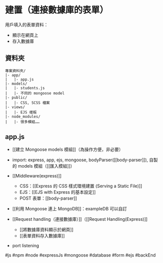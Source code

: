 # 建置（連接數據庫的表單）
用戶填入的表單資料：
- 顯示在網頁上
- 存入數據庫

## 資料夾
```
專案資料夾/
|- app/				
|	|- app.js
|- models/				
|	|- students.js
|	|- 不同的 mongoose model
|- public/				
|	|- CSS, SCSS 檔案
|- views/				
|	|- EJS 樣板
|- node_modules/				
|	|- 很多模組……
```

## app.js
- [[建立 Mongoose models 模組]]（為操作方便，非必要）
- import: express, app, ejs, mongoose, bodyParser([[body-parser]]), 自製的 models 模組（[[匯入模組]]）
- [[Middleware(express)]]
	- CSS：[[Express 的 CSS 樣式環境建置 (Serving a Static File)]]
	- EJS：[[EJS with Express 的基本設定]]
	- POST 表單：[[body-parser]]
- [[利用 Mongoose 連上 MongoDB]]：exampleDB 可以自訂
- [[Request handling（連接數據庫）]]（[[Request Handling(Express)]]
	- [[將數據庫資料顯示於網頁]]
	- [[表單資料存入數據庫]]

- port listening




#js #npm #node #expressJs #mongoose #database #form #ejs #backEnd 
